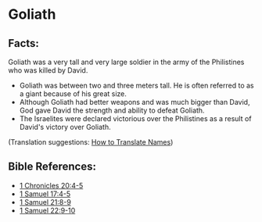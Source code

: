 # Goliath #

## Facts: ##

Goliath was a very tall and very large soldier in the army of the Philistines who was killed by David.

* Goliath was between two and three meters tall. He is often referred to as a giant because of his great size.
* Although Goliath had better weapons and was much bigger than David, God gave David the strength and ability to defeat Goliath.
* The Israelites were declared victorious over the Philistines as a result of David's victory over Goliath.

(Translation suggestions: [How to Translate Names](en/ta-vol1/translate/man/translate-names))



## Bible References: ##

* [1 Chronicles 20:4-5](en/tn/1ch/help/20/04)
* [1 Samuel 17:4-5](en/tn/1sa/help/17/04)
* [1 Samuel 21:8-9](en/tn/1sa/help/21/08)
* [1 Samuel 22:9-10](en/tn/1sa/help/22/09)